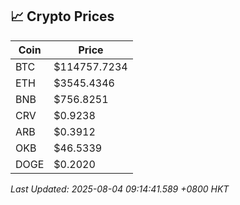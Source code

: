 ## 📈 Crypto Prices

| Coin | Price |
| ---- | ----- |
| BTC | $114757.7234 |
| ETH | $3545.4346 |
| BNB | $756.8251 |
| CRV | $0.9238 |
| ARB | $0.3912 |
| OKB | $46.5339 |
| DOGE | $0.2020 |

_Last Updated: 2025-08-04 09:14:41.589 +0800 HKT_